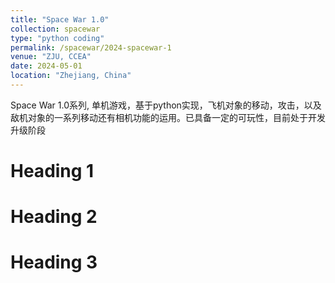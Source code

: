 ```yaml
---
title: "Space War 1.0"
collection: spacewar
type: "python coding"
permalink: /spacewar/2024-spacewar-1
venue: "ZJU, CCEA"
date: 2024-05-01
location: "Zhejiang, China"
---
```


Space War 1.0系列, 单机游戏，基于python实现，飞机对象的移动，攻击，以及敌机对象的一系列移动还有相机功能的运用。已具备一定的可玩性，目前处于开发升级阶段

Heading 1
======

Heading 2
======

Heading 3
======
